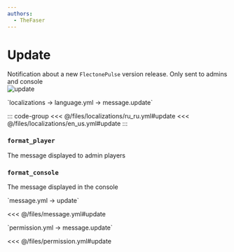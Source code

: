 ```yaml
---
authors:
  - TheFaser
---
```


# Update

Notification about a new `FlectonePulse` version release. Only sent to admins and console  
![update](/update.png)

[//]: # (localization)
<!--@include: @/parts/words.md#localization--> 
<!--@include: @/parts/words.md#path--> `localizations → language.yml → message.update`

<!--@include: @/parts/words.md#default--> 

::: code-group
<<< @/files/localizations/ru_ru.yml#update
<<< @/files/localizations/en_us.yml#update
:::

### `format_player`

The message displayed to admin players

### `format_console`

The message displayed in the console

[//]: # (message.yml)
<!--@include: @/parts/words.md#setting-->
<!--@include: @/parts/words.md#path--> `message.yml → update`

<!--@include: @/parts/words.md#default-->
<<< @/files/message.yml#update

<!--@include: @/parts/enable.md-->
<!--@include: @/parts/destination.md-->
<!--@include: @/parts/sound.md-->

[//]: # (permission.yml)
<!--@include: @/parts/words.md#permission-->
<!--@include: @/parts/words.md#path--> `permission.yml → message.update`

<!--@include: @/parts/words.md#default-->
<<< @/files/permission.yml#update

<!--@include: @/parts/permission/permissionTier3.md-->
<!--@include: @/parts/permission/sound.md-->